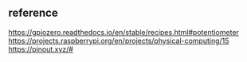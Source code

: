 ## reference

https://gpiozero.readthedocs.io/en/stable/recipes.html#potentiometer
https://projects.raspberrypi.org/en/projects/physical-computing/15
https://pinout.xyz/#
